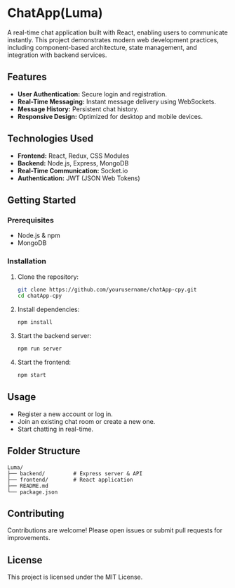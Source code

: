 # ChatApp(Luma)

A real-time chat application built with React, enabling users to communicate instantly. This project demonstrates modern web development practices, including component-based architecture, state management, and integration with backend services.

## Features

- **User Authentication:** Secure login and registration.
- **Real-Time Messaging:** Instant message delivery using WebSockets.
- **Message History:** Persistent chat history.
- **Responsive Design:** Optimized for desktop and mobile devices.

## Technologies Used

- **Frontend:** React, Redux, CSS Modules
- **Backend:** Node.js, Express, MongoDB
- **Real-Time Communication:** Socket.io
- **Authentication:** JWT (JSON Web Tokens)

## Getting Started

### Prerequisites

- Node.js & npm
- MongoDB

### Installation

1. Clone the repository:
    ```bash
    git clone https://github.com/yourusername/chatApp-cpy.git
    cd chatApp-cpy
    ```
2. Install dependencies:
    ```bash
    npm install
    ```
3. Start the backend server:
    ```bash
    npm run server
    ```
4. Start the frontend:
    ```bash
    npm start
    ```

## Usage

- Register a new account or log in.
- Join an existing chat room or create a new one.
- Start chatting in real-time.

## Folder Structure

```
Luma/
├── backend/         # Express server & API
├── frontend/        # React application
├── README.md
└── package.json
```

## Contributing

Contributions are welcome! Please open issues or submit pull requests for improvements.

## License

This project is licensed under the MIT License.
